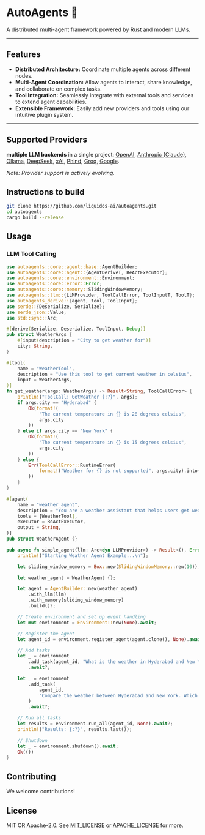 # AutoAgents 🚀
A distributed multi-agent framework powered by Rust and modern LLMs.

---

## Features

- **Distributed Architecture:** Coordinate multiple agents across different nodes.
- **Multi-Agent Coordination:** Allow agents to interact, share knowledge, and collaborate on complex tasks.
- **Tool Integration:** Seamlessly integrate with external tools and services to extend agent capabilities.
- **Extensible Framework:** Easily add new providers and tools using our intuitive plugin system.

---

## Supported Providers

**multiple LLM backends** in a single project: [OpenAI](https://openai.com), [Anthropic (Claude)](https://www.anthropic.com), [Ollama](https://github.com/ollama/ollama), [DeepSeek](https://www.deepseek.com), [xAI](https://x.ai), [Phind](https://www.phind.com), [Groq](https://www.groq.com), [Google](https://cloud.google.com/gemini).

*Note: Provider support is actively evolving.*


## Instructions to build
```sh
git clone https://github.com/liquidos-ai/autoagents.git
cd autoagents
cargo build --release
```

## Usage

### LLM Tool Calling
```rs
use autoagents::core::agent::base::AgentBuilder;
use autoagents::core::agent::{AgentDeriveT, ReActExecutor};
use autoagents::core::environment::Environment;
use autoagents::core::error::Error;
use autoagents::core::memory::SlidingWindowMemory;
use autoagents::llm::{LLMProvider, ToolCallError, ToolInputT, ToolT};
use autoagents_derive::{agent, tool, ToolInput};
use serde::{Deserialize, Serialize};
use serde_json::Value;
use std::sync::Arc;

#[derive(Serialize, Deserialize, ToolInput, Debug)]
pub struct WeatherArgs {
    #[input(description = "City to get weather for")]
    city: String,
}

#[tool(
    name = "WeatherTool",
    description = "Use this tool to get current weather in celsius",
    input = WeatherArgs,
)]
fn get_weather(args: WeatherArgs) -> Result<String, ToolCallError> {
    println!("ToolCall: GetWeather {:?}", args);
    if args.city == "Hyderabad" {
        Ok(format!(
            "The current temperature in {} is 28 degrees celsius",
            args.city
        ))
    } else if args.city == "New York" {
        Ok(format!(
            "The current temperature in {} is 15 degrees celsius",
            args.city
        ))
    } else {
        Err(ToolCallError::RuntimeError(
            format!("Weather for {} is not supported", args.city).into(),
        ))
    }
}

#[agent(
    name = "weather_agent",
    description = "You are a weather assistant that helps users get weather information.",
    tools = [WeatherTool],
    executor = ReActExecutor,
    output = String,
)]
pub struct WeatherAgent {}

pub async fn simple_agent(llm: Arc<dyn LLMProvider>) -> Result<(), Error> {
    println!("Starting Weather Agent Example...\n");

    let sliding_window_memory = Box::new(SlidingWindowMemory::new(10));

    let weather_agent = WeatherAgent {};

    let agent = AgentBuilder::new(weather_agent)
        .with_llm(llm)
        .with_memory(sliding_window_memory)
        .build()?;

    // Create environment and set up event handling
    let mut environment = Environment::new(None).await;

    // Register the agent
    let agent_id = environment.register_agent(agent.clone(), None).await?;

    // Add tasks
    let _ = environment
        .add_task(agent_id, "What is the weather in Hyderabad and New York?")
        .await?;

    let _ = environment
        .add_task(
            agent_id,
            "Compare the weather between Hyderabad and New York. Which city is warmer?",
        )
        .await?;

    // Run all tasks
    let results = environment.run_all(agent_id, None).await?;
    println!("Results: {:?}", results.last());

    // Shutdown
    let _ = environment.shutdown().await;
    Ok(())
}
```


## Contributing
We welcome contributions!

## License
MIT OR Apache-2.0. See [MIT_LICENSE](MIT_LICENSE) or [APACHE_LICENSE](APACHE_LICENSE) for more.

